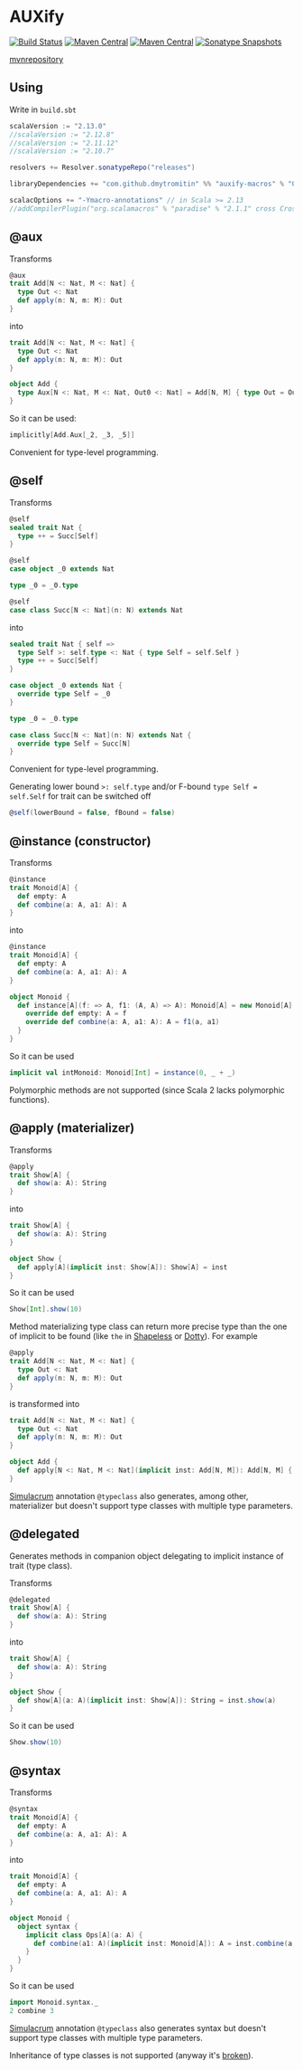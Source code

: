 # AUXify

[![Build Status](https://travis-ci.org/DmytroMitin/AUXify.svg?branch=master)](https://travis-ci.org/DmytroMitin/AUXify)
[![Maven Central](https://maven-badges.herokuapp.com/maven-central/com.github.dmytromitin/auxify-macros_2.13/badge.svg)](https://maven-badges.herokuapp.com/maven-central/com.github.dmytromitin/auxify-macros_2.13)
[![Maven Central](https://img.shields.io/maven-central/v/com.github.dmytromitin/auxify-macros_2.13.svg?label=maven%20central&color=success)](https://search.maven.org/search?q=g:%22com.github.dmytromitin%22%20AND%20a:%22auxify-macros_2.13%22)
[![Sonatype Snapshots](https://img.shields.io/nexus/r/https/oss.sonatype.org/com.github.dmytromitin/auxify-macros_2.13.svg?color=success)](https://oss.sonatype.org/content/groups/public/com/github/dmytromitin/auxify-macros_2.13/)

[mvnrepository](https://mvnrepository.com/artifact/com.github.dmytromitin)

## Using
Write in `build.sbt`
```scala
scalaVersion := "2.13.0"
//scalaVersion := "2.12.8"
//scalaVersion := "2.11.12"
//scalaVersion := "2.10.7"

resolvers += Resolver.sonatypeRepo("releases")

libraryDependencies += "com.github.dmytromitin" %% "auxify-macros" % "0.3"

scalacOptions += "-Ymacro-annotations" // in Scala >= 2.13
//addCompilerPlugin("org.scalamacros" % "paradise" % "2.1.1" cross CrossVersion.full) // in Scala <= 2.12
```

## @aux
Transforms
```scala
@aux
trait Add[N <: Nat, M <: Nat] {
  type Out <: Nat
  def apply(n: N, m: M): Out
}
```
into
```scala
trait Add[N <: Nat, M <: Nat] {
  type Out <: Nat
  def apply(n: N, m: M): Out
}

object Add {
  type Aux[N <: Nat, M <: Nat, Out0 <: Nat] = Add[N, M] { type Out = Out0 }
}
```
So it can be used:
```scala
implicitly[Add.Aux[_2, _3, _5]]
```
Convenient for type-level programming.

## @self
Transforms
```scala
@self
sealed trait Nat {
  type ++ = Succ[Self]
}

@self
case object _0 extends Nat 

type _0 = _0.type

@self
case class Succ[N <: Nat](n: N) extends Nat
```
into
```scala
sealed trait Nat { self =>
  type Self >: self.type <: Nat { type Self = self.Self }
  type ++ = Succ[Self]
}

case object _0 extends Nat {
  override type Self = _0
}

type _0 = _0.type

case class Succ[N <: Nat](n: N) extends Nat {
  override type Self = Succ[N]
}
```
Convenient for type-level programming.

Generating lower bound `>: self.type` and/or F-bound `type Self = self.Self` for trait can be switched off
```scala
@self(lowerBound = false, fBound = false)
```

## @instance (constructor)
Transforms
```scala
@instance
trait Monoid[A] {
  def empty: A
  def combine(a: A, a1: A): A
}
```
into
```scala
@instance
trait Monoid[A] {
  def empty: A
  def combine(a: A, a1: A): A
}

object Monoid {
  def instance[A](f: => A, f1: (A, A) => A): Monoid[A] = new Monoid[A] {
    override def empty: A = f
    override def combine(a: A, a1: A): A = f1(a, a1)
  }
}
```
So it can be used
```scala
implicit val intMonoid: Monoid[Int] = instance(0, _ + _)
```

Polymorphic methods are not supported (since Scala 2 lacks polymorphic functions).

## @apply (materializer)
Transforms
```scala
@apply
trait Show[A] {
  def show(a: A): String
}
```
into 
```scala
trait Show[A] {
  def show(a: A): String
}

object Show {
  def apply[A](implicit inst: Show[A]): Show[A] = inst
}
```
So it can be used
```scala
Show[Int].show(10)
```

Method materializing type class can return more precise type than the one of implicit to be found (like `the` in [Shapeless](https://github.com/milessabin/shapeless) or [Dotty](https://github.com/lampepfl/dotty)).
For example
```scala
@apply
trait Add[N <: Nat, M <: Nat] {
  type Out <: Nat
  def apply(n: N, m: M): Out
}
```
is transformed into
```scala
trait Add[N <: Nat, M <: Nat] {
  type Out <: Nat
  def apply(n: N, m: M): Out
}

object Add {
  def apply[N <: Nat, M <: Nat](implicit inst: Add[N, M]): Add[N, M] { type Out = inst.Out } = inst
}
```
[Simulacrum](https://github.com/typelevel/simulacrum) annotation `@typeclass` also generates, among other, materializer but doesn't support type classes with multiple type parameters.

## @delegated
Generates methods in companion object delegating to implicit instance of trait (type class).

Transforms
```scala
@delegated
trait Show[A] {
  def show(a: A): String
}
```
into
```scala
trait Show[A] {
  def show(a: A): String
}

object Show {
  def show[A](a: A)(implicit inst: Show[A]): String = inst.show(a)
}
```
So it can be used
`````scala
Show.show(10)
`````

## @syntax
Transforms
```scala
@syntax
trait Monoid[A] {
  def empty: A
  def combine(a: A, a1: A): A
}

```
into
```scala
trait Monoid[A] {
  def empty: A
  def combine(a: A, a1: A): A
}

object Monoid {
  object syntax {
    implicit class Ops[A](a: A) {
      def combine(a1: A)(implicit inst: Monoid[A]): A = inst.combine(a, a1)
    }
  }
}
```
So it can be used
```scala
import Monoid.syntax._
2 combine 3
```
[Simulacrum](https://github.com/typelevel/simulacrum) annotation `@typeclass` also generates syntax but doesn't support type classes with multiple type parameters.

Inheritance of type classes is not supported (anyway it's [broken](https://typelevel.org/blog/2016/09/30/subtype-typeclasses.html)).